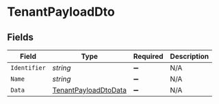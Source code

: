 # TenantPayloadDto


## Fields

| Field                                                                   | Type                                                                    | Required                                                                | Description                                                             |
| ----------------------------------------------------------------------- | ----------------------------------------------------------------------- | ----------------------------------------------------------------------- | ----------------------------------------------------------------------- |
| `Identifier`                                                            | *string*                                                                | :heavy_minus_sign:                                                      | N/A                                                                     |
| `Name`                                                                  | *string*                                                                | :heavy_minus_sign:                                                      | N/A                                                                     |
| `Data`                                                                  | [TenantPayloadDtoData](../../Models/Components/TenantPayloadDtoData.md) | :heavy_minus_sign:                                                      | N/A                                                                     |